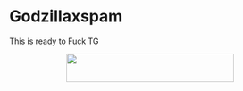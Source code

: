 # Godzillaxspam

This is ready to Fuck TG

<p align="center"><a href="https://heroku.com/deploy?template=https://github.com/Nonsensexdd/Godzillaxspam"> <img src="https://img.shields.io/badge/Deploy%20To%20Heroku-blueviolet?style=for-the-badge&logo=heroku" width="300" height="50.75"/></a></p>
